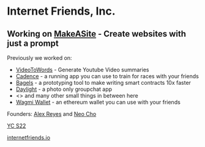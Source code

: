 # Internet Friends, Inc. 

## Working on [MakeASite](https://www.makeasite.io/sites) - Create websites with just a prompt

Previously we worked on: 
- [VideoToWords](https://www.videotowords.com/) - Generate Youtube Video summaries
- [Cadence](https://www.cadencerunning.com/) - a running app you can use to train for races with your friends
- [Bagels](https://github.com/Alex-Neo-Projects/bagels) - a prototyping tool to make writing smart contracts 10x faster
- [Daylight](https://www.daylightapp.xyz/) - a photo only groupchat app
- <> and many other small things in between here
- [Wagmi Wallet](https://www.wagmiapp.com/) - an ethereum wallet you can use with your friends

Founders: [Alex Reyes](https://www.alexreyes.dev) and [Neo Cho](https://neooo.xyz/)

[YC S22](https://www.ycombinator.com/companies/internet-friends)

[internetfriends.io](https://internetfriends.io)
